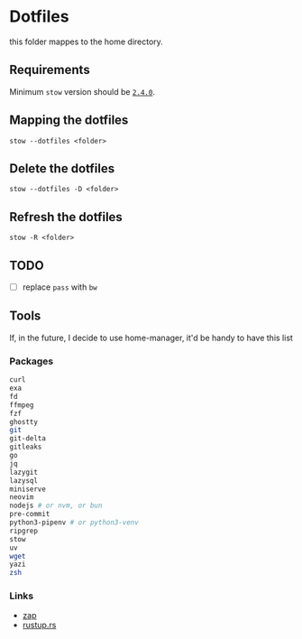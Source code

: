# Dotfiles

this folder mappes to the home directory.

## Requirements

Minimum `stow` version should be [`2.4.0`](https://github.com/aspiers/stow/issues/33).

## Mapping the dotfiles

`stow --dotfiles <folder>`

## Delete the dotfiles

`stow --dotfiles -D <folder>`

## Refresh the dotfiles

`stow -R <folder>`

## TODO

- [ ]  replace `pass` with `bw`

## Tools

If, in the future, I decide to use home-manager, it'd be handy to have this list

### Packages

```bash
curl
exa
fd
ffmpeg
fzf
ghostty
git
git-delta
gitleaks
go
jq
lazygit
lazysql
miniserve
neovim
nodejs # or nvm, or bun
pre-commit
python3-pipenv # or python3-venv
ripgrep
stow
uv
wget
yazi
zsh
```

### Links

- [zap](https://www.zapzsh.com/)
- [rustup.rs](https://rustup.rs/)
